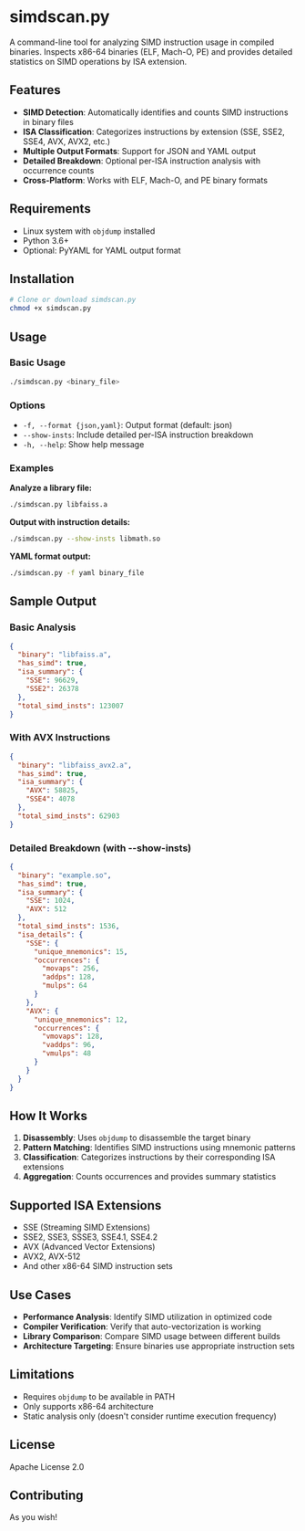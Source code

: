 # simdscan.py

A command-line tool for analyzing SIMD instruction usage in compiled binaries. Inspects x86-64 binaries (ELF, Mach-O, PE) and provides detailed statistics on SIMD operations by ISA extension.

## Features

- **SIMD Detection**: Automatically identifies and counts SIMD instructions in binary files
- **ISA Classification**: Categorizes instructions by extension (SSE, SSE2, SSE4, AVX, AVX2, etc.)
- **Multiple Output Formats**: Support for JSON and YAML output
- **Detailed Breakdown**: Optional per-ISA instruction analysis with occurrence counts
- **Cross-Platform**: Works with ELF, Mach-O, and PE binary formats

## Requirements

- Linux system with `objdump` installed
- Python 3.6+
- Optional: PyYAML for YAML output format

## Installation

```bash
# Clone or download simdscan.py
chmod +x simdscan.py
```

## Usage

### Basic Usage

```bash
./simdscan.py <binary_file>
```

### Options

- `-f, --format {json,yaml}`: Output format (default: json)
- `--show-insts`: Include detailed per-ISA instruction breakdown
- `-h, --help`: Show help message

### Examples

**Analyze a library file:**

```bash
./simdscan.py libfaiss.a
```

**Output with instruction details:**

```bash
./simdscan.py --show-insts libmath.so
```

**YAML format output:**

```bash
./simdscan.py -f yaml binary_file
```

## Sample Output

### Basic Analysis

```json
{
  "binary": "libfaiss.a",
  "has_simd": true,
  "isa_summary": {
    "SSE": 96629,
    "SSE2": 26378
  },
  "total_simd_insts": 123007
}
```

### With AVX Instructions

```json
{
  "binary": "libfaiss_avx2.a",
  "has_simd": true,
  "isa_summary": {
    "AVX": 58825,
    "SSE4": 4078
  },
  "total_simd_insts": 62903
}
```

### Detailed Breakdown (with --show-insts)

```json
{
  "binary": "example.so",
  "has_simd": true,
  "isa_summary": {
    "SSE": 1024,
    "AVX": 512
  },
  "total_simd_insts": 1536,
  "isa_details": {
    "SSE": {
      "unique_mnemonics": 15,
      "occurrences": {
        "movaps": 256,
        "addps": 128,
        "mulps": 64
      }
    },
    "AVX": {
      "unique_mnemonics": 12,
      "occurrences": {
        "vmovaps": 128,
        "vaddps": 96,
        "vmulps": 48
      }
    }
  }
}
```

## How It Works

1. **Disassembly**: Uses `objdump` to disassemble the target binary
2. **Pattern Matching**: Identifies SIMD instructions using mnemonic patterns
3. **Classification**: Categorizes instructions by their corresponding ISA extensions
4. **Aggregation**: Counts occurrences and provides summary statistics

## Supported ISA Extensions

- SSE (Streaming SIMD Extensions)
- SSE2, SSE3, SSSE3, SSE4.1, SSE4.2
- AVX (Advanced Vector Extensions)
- AVX2, AVX-512
- And other x86-64 SIMD instruction sets

## Use Cases

- **Performance Analysis**: Identify SIMD utilization in optimized code
- **Compiler Verification**: Verify that auto-vectorization is working
- **Library Comparison**: Compare SIMD usage between different builds
- **Architecture Targeting**: Ensure binaries use appropriate instruction sets

## Limitations

- Requires `objdump` to be available in PATH
- Only supports x86-64 architecture
- Static analysis only (doesn't consider runtime execution frequency)

## License

Apache License 2.0

## Contributing

As you wish!

